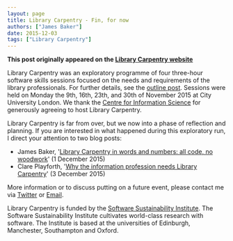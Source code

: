 ```yaml
---
layout: page
title: Library Carpentry - Fin, for now
authors: ["James Baker"]
date: 2015-12-03
tags: ["Library Carpentry"]
--- 
```


**This post originally appeared on the [Library Carpentry website](https://librarycarpentry.org)**

Library Carpentry was an exploratory programme of four three-hour software skills sessions focused on the needs and requirements of the library professionals. For further details, see the [outline post](http://librarycarpentry.github.io/outline/). Sessions were held on Monday the 9th, 16th, 23th, and 30th of November 2015 at City University London. We thank the [Centre for Information Science](https://www.city.ac.uk/department-library-information-science/centre-for-information-science) for generously agreeing to host Library Carpentry.

Library Carpentry is far from over, but we now into a phase of reflection and planning. If you are interested in what happened during this exploratory run, I direct your attention to two blog posts:

- James Baker, '[Library Carpentry in words and numbers: all code, no woodwork](http://cradledincaricature.com/2015/12/01/library-carpentry-in-words-and-numbers-all-code-no-woodwork/)' (1 December 2015)
- Clare Playforth, '[Why the information profession needs Library Carpentry](http://software.ac.uk/blog/2015-12-03-why-information-profession-needs-library-carpentry-0)' (3 December 2015)

More information or to discuss putting on a future event, please contact me via [Twitter](https://twitter.com/j_w_baker) or [Email](http://www.sussex.ac.uk/profiles/371022).

Library Carpentry is funded by the [Software Sustainability Institute](http://software.ac.uk/). The Software Sustainability Institute cultivates world-class research with software. The Institute is based at the universities of Edinburgh, Manchester, Southampton and Oxford.
